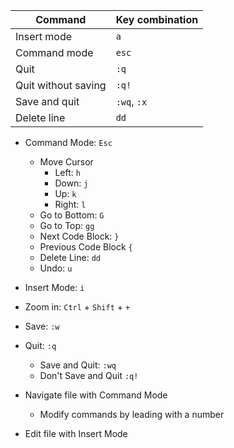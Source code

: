 | Command             | Key combination |
| ------------------- | --------------- |
| Insert mode         | `a`             |
| Command mode        | `esc`           |
| Quit                | `:q`            |
| Quit without saving | `:q!`           |
| Save and quit       | `:wq`, `:x`     |
| Delete line         | `dd`           |

- Command Mode: `Esc`
	- Move Cursor 
		- Left: `h`
		- Down: `j`
		- Up: `k`
		- Right: `l`
	- Go to Bottom: `G`
	- Go to Top: `gg`
	- Next Code Block: `}`
	- Previous Code Block `{`
	- Delete Line: `dd`
	- Undo: `u`
- Insert Mode: `i`
- Zoom in: `Ctrl` + `Shift` + `+`
- Save: `:w`
- Quit: `:q`
	- Save and Quit: `:wq`
	- Don't Save and Quit `:q!`	

- Navigate file with Command Mode
	- Modify commands by leading with a number
- Edit file with Insert Mode

